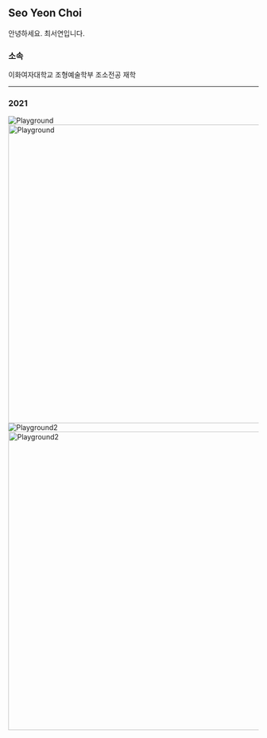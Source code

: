 ## Seo Yeon Choi

안녕하세요. 최서연입니다.

### 소속

이화여자대학교 조형예술학부 조소전공 재학

***
### 2021
![Playground](https://github.com/longtailbd/longtailbd.github.io/blob/main/%ED%8B%881.jpeg?raw=true)
<img src="틈1" alt="Playground" width="800" height="600"/>
![Playground2](https://github.com/longtailbd/longtailbd.github.io/blob/main/%ED%8B%883.jpeg?raw=true)
<img src="틈3" alt="Playground2" width="800" height="600"/>

